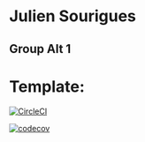 # Julien Sourigues
## Group Alt 1

# Template:
[![CircleCI](https://circleci.com/gh/circleci/ceri-m1-techniques-de-test.svg?style=svg)](https://app.circleci.com/pipelines/github/SouriguesJulien)


[![codecov](https://codecov.io/gh/SouriguesJulien/ceri-m1-techniques-de-test/branch/master/graph/badge.svg?token=8N4TW1KAN7)](https://codecov.io/gh/SouriguesJulien/ceri-m1-techniques-de-test)